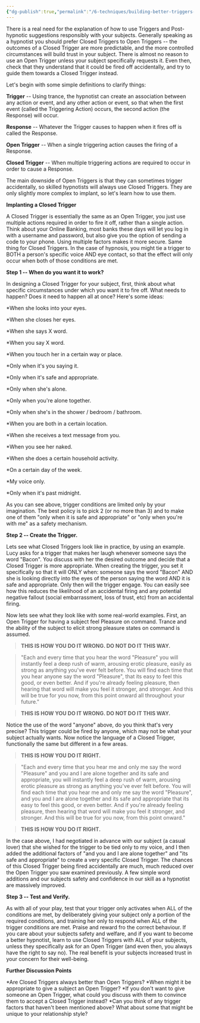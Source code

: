 ```yaml
---
{"dg-publish":true,"permalink":"/6-techniques/building-better-triggers-in-detail/"}
---
```



There is a real need for the explanation of how to use Triggers and Post-hypnotic suggestions responsibly with your subjects. Generally speaking as a hypnotist you should prefer Closed Triggers to Open Triggers -- the outcomes of a Closed Trigger are more predictable, and the more controlled circumstances will build trust in your subject. There is almost no reason to use an Open Trigger unless your subject specifically requests it. Even then, check that they understand that it could be fired off accidentally, and try to guide them towards a Closed Trigger instead.

Let's begin with some simple definitions to clarify things:

**Trigger** -- Using trance, the hypnotist can create an association between any action or event, and any other action or event, so that when the first event (called the Triggering Action) occurs, the second action (the Response) will occur.

**Response** -- Whatever the Trigger causes to happen when it fires off is called the Response.

**Open Trigger** -- When a single triggering action causes the firing of a Response.

**Closed Trigger** -- When multiple triggering actions are required to occur in order to cause a Response.

The main downside of Open Triggers is that they can sometimes trigger accidentally, so skilled hypnotists will always use Closed Triggers. They are only slightly more complex to implant, so let's learn how to use them.

**Implanting a Closed Trigger**

A Closed Trigger is essentially the same as an Open Trigger, you just use multiple actions required in order to fire it off, rather than a single action. Think about your Online Banking, most banks these days will let you log in with a username and password, but also give you the option of sending a code to your phone. Using multiple factors makes it more secure. Same thing for Closed Triggers. In the case of hypnosis, you might tie a trigger to BOTH a person's specific voice AND eye contact, so that the effect will only occur when both of those conditions are met.

**Step 1 -- When do you want it to work?**

In designing a Closed Trigger for your subject, first, think about what specific circumstances under which you want it to fire off. What needs to happen? Does it need to happen all at once? Here's some ideas:

*When she looks into your eyes.
 
*When she closes her eyes.
 
*When she says X word.
 
*When you say X word.
 
*When you touch her in a certain way or place.
 
*Only when it's you saying it.
 
*Only when it's safe and appropriate.
 
*Only when she's alone.
 
*Only when you're alone together.
 
*Only when she's in the shower / bedroom / bathroom.
 
*When you are both in a certain location.
 
*When she receives a text message from you.
 
*When you see her naked.
 
*When she does a certain household activity.
 
*On a certain day of the week.
 
*My voice only.
 
*Only when it's past midnight.
 

As you can see above, trigger conditions are limited only by your imagination. The best policy is to pick 2 (or no more than 3) and to make one of them "only when it is safe and appropriate" or "only when you're with me" as a safety mechanism.

**Step 2 -- Create the Trigger.**

Lets see what Closed Triggers look like in practice, by using an example. Lucy asks for a trigger that makes her laugh whenever someone says the word "Bacon". You discuss with her the desired outcome and decide that a Closed Trigger is more appropriate. When creating the trigger, you set it specifically so that it will ONLY when: someone says the word "Bacon" AND she is looking directly into the eyes of the person saying the word AND it is safe and appropriate. Only then will the trigger engage. You can easily see how this reduces the likelihood of an accidental firing and any potential negative fallout (social embarrassment, loss of trust, etc) from an accidental firing.

Now lets see what they look like with some real-world examples. First, an Open Trigger for having a subject feel Pleasure on command. Trance and the ability of the subject to elicit strong pleasure states on command is assumed.

> **THIS IS HOW YOU DO IT WRONG. DO NOT DO IT THIS WAY.**

> "Each and every time that you hear the word "Pleasure" you will instantly feel a deep rush of warm, arousing erotic pleasure, easily as strong as anything you've ever felt before. You will find each time that you hear anyone say the word "Pleasure", that its easy to feel this good, or even better. And if you're already feeling pleasure, then hearing that word will make you feel it stronger, and stronger. And this will be true for you now, from this point onward all throughout your future."

> **THIS IS HOW YOU DO IT WRONG. DO NOT DO IT THIS WAY.**

Notice the use of the word "anyone" above, do you think that's very precise? This trigger could be fired by anyone, which may not be what your subject actually wants. Now notice the language of a Closed Trigger, functionally the same but different in a few areas.

> **THIS IS HOW YOU DO IT RIGHT.**

> "Each and every time that you hear me and only me say the word "Pleasure" and you and I are alone together and its safe and appropriate, you will instantly feel a deep rush of warm, arousing erotic pleasure as strong as anything you've ever felt before. You will find each time that you hear me and only me say the word "Pleasure", and you and I are alone together and its safe and appropriate that its easy to feel this good, or even better. And if you're already feeling pleasure, then hearing that word will make you feel it stronger, and stronger. And this will be true for you now, from this point onward."

> **THIS IS HOW YOU DO IT RIGHT.**

In the case above, I had negotiated in advance with our subject (a casual lover) that she wished for the trigger to be tied only to my voice, and I then added the additional factors of "and you and I are alone together" and "its safe and appropriate" to create a very specific Closed Trigger. The chances of this Closed Trigger being fired accidentally are much, much reduced over the Open Trigger you saw examined previously. A few simple word additions and our subjects safety and confidence in our skill as a hypnotist are massively improved.

**Step 3 -- Test and Verify.**

As with all of your play, test that your trigger only activates when ALL of the conditions are met, by deliberately giving your subject only a portion of the required conditions, and training her only to respond when ALL of the trigger conditions are met. Praise and reward fro the correct behaviour. If you care about your subjects safety and welfare, and if you want to become a better hypnotist, learn to use Closed Triggers with ALL of your subjects, unless they specifically ask for an Open Trigger (and even then, you always have the right to say no). The real benefit is your subjects increased trust in your concern for their well-being.

**Further Discussion Points**

*Are Closed Triggers always better than Open Triggers?
*When might it be appropriate to give a subject an Open Trigger?
*If you don't want to give someone an Open Trigger, what could you discuss with them to convince them to accept a Closed Trigger instead?
*Can you think of any trigger factors that haven't been mentioned above? What about some that might be unique to your relationship style?





